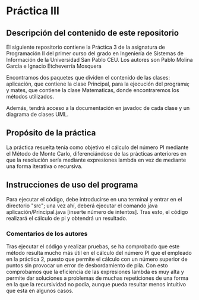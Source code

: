 # Práctica III

## Descripción del contenido de este repositorio

El siguiente repositorio contiene la Práctica 3 de la asignatura de Programación II del primer curso del grado en Ingeniería de Sistemas de Información de la Universidad San Pablo CEU. Los autores son Pablo Molina García e Ignacio Etcheverría Mosquera

Encontramos dos paquetes que dividen el contenido de las clases: aplicación, que contiene la clase Principal, para la ejecución del programa; y mates, que contiene la clase Matematicas, donde encontraremos los métodos utilizados.

Además, tendrá acceso a la documentación en javadoc de cada clase y un diagrama de clases UML.

## Propósito de la práctica

La práctica resuelta tenía como objetivo el cálculo del número PI mediante el Método de Monte Carlo, diferenciándose de las prácticas anteriores en que la resolución sería mediante expresiones lambda en vez de mediante una forma iterativa o recursiva.

## Instrucciones de uso del programa

Para ejecutar el código, debe introducirse en una terminal y entrar en el directorio "src"; una vez ahí, deberá ejecutar el comando java aplicación/Principal.java [inserte número de intentos]. Tras esto, el código realizará el cálculo de pi y obtendrá un resultado.

### Comentarios de los autores

Tras ejecutar el código y realizar pruebas, se ha comprobado que este método resulta mucho más útil en el cálculo del número PI que el empleado en la práctica 2, puesto que permite el cálculo con un número superior de puntos sin provocar un error de desbordamiento de pila. Con esto comprobamos que la eficiencia de las expresiones lambda es muy alta y permite dar soluciones a problemas de muchas repeticiones de una forma en la que la recursividad no podía, aunque pueda resultar menos intuitivo que esta en algunos casos.
